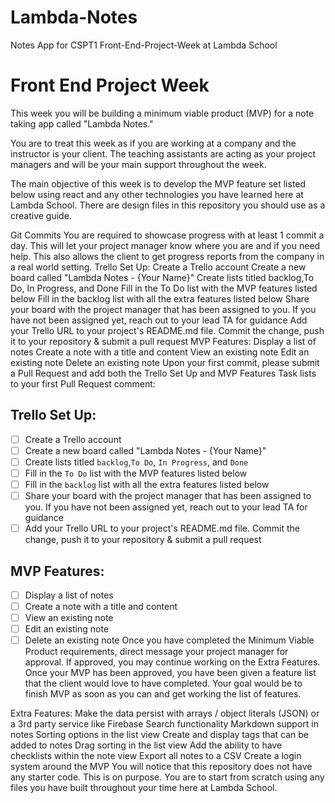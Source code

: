 # Lambda-Notes
Notes App for CSPT1 Front-End-Project-Week at Lambda School 


# Front End Project Week
This week you will be building a minimum viable product (MVP) for a note taking app called "Lambda Notes."

You are to treat this week as if you are working at a company and the instructor is your client. The teaching assistants are acting as your project managers and will be your main support throughout the week.

The main objective of this week is to develop the MVP feature set listed below using react and any other technologies you have learned here at Lambda School. There are design files in this repository you should use as a creative guide.

Git Commits
You are required to showcase progress with at least 1 commit a day. This will let your project manager know where you are and if you need help. This also allows the client to get progress reports from the company in a real world setting.
Trello Set Up:
 Create a Trello account
 Create a new board called "Lambda Notes - {Your Name}"
 Create lists titled backlog,To Do, In Progress, and Done
 Fill in the To Do list with the MVP features listed below
 Fill in the backlog list with all the extra features listed below
 Share your board with the project manager that has been assigned to you. If you have not been assigned yet, reach out to your lead TA for guidance
 Add your Trello URL to your project's README.md file. Commit the change, push it to your repository & submit a pull request
MVP Features:
 Display a list of notes
 Create a note with a title and content
 View an existing note
 Edit an existing note
 Delete an existing note
Upon your first commit, please submit a Pull Request and add both the Trello Set Up and MVP Features Task lists to your first Pull Request comment:

## Trello Set Up:
* [ ] Create a Trello account
* [ ] Create a new board called "Lambda Notes - {Your Name}"
* [ ] Create lists titled `backlog`,`To Do`, `In Progress`, and `Done`
* [ ] Fill in the `To Do` list with the MVP features listed below
* [ ] Fill in the `backlog` list with all the extra features listed below
* [ ] Share your board with the project manager that has been assigned to you.  If you have not been assigned yet, reach out to your lead TA for guidance
* [ ] Add your Trello URL to your project's README.md file.  Commit the change, push it to your repository & submit a pull request

## MVP Features:
* [ ] Display a list of notes
* [ ] Create a note with a title and content
* [ ] View an existing note
* [ ] Edit an existing note
* [ ] Delete an existing note
Once you have completed the Minimum Viable Product requirements, direct message your project manager for approval. If approved, you may continue working on the Extra Features.
Once your MVP has been approved, you have been given a feature list that the client would love to have completed. Your goal would be to finish MVP as soon as you can and get working the list of features.

Extra Features:
 Make the data persist with arrays / object literals (JSON) or a 3rd party service like Firebase
 Search functionality
 Markdown support in notes
 Sorting options in the list view
 Create and display tags that can be added to notes
 Drag sorting in the list view
 Add the ability to have checklists within the note view
 Export all notes to a CSV
 Create a login system around the MVP
You will notice that this repository does not have any starter code. This is on purpose. You are to start from scratch using any files you have built throughout your time here at Lambda School.
